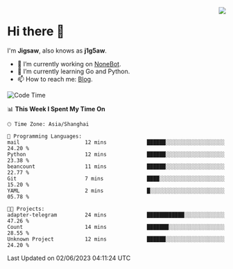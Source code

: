 <a href="#">
  <img align="right" src="https://github-readme-stats.vercel.app/api?username=j1g5awi&count_private=true&show_icons=true&title_color=80070B&text_color=B3B3B3&bg_color=212121&icon_color=80070B" />
</a>

# Hi there 👋

I'm **Jigsaw**, also knows as **j1g5aw**.

- 🔭 I’m currently working on [NoneBot](https://github.com/nonebot).
- 🌱 I’m currently learning Go and Python.
- 📫 How to reach me: [Blog](https://blog.maddestroyer.xyz/).

<!--START_SECTION:waka-->
![Code Time](http://img.shields.io/badge/Code%20Time-1%2C123%20hrs%2030%20mins-blue)

📊 **This Week I Spent My Time On** 

```text
🕑︎ Time Zone: Asia/Shanghai

💬 Programming Languages: 
mail                     12 mins             ██████░░░░░░░░░░░░░░░░░░░   24.20 % 
Python                   12 mins             ██████░░░░░░░░░░░░░░░░░░░   23.38 % 
beancount                11 mins             ██████░░░░░░░░░░░░░░░░░░░   22.77 % 
Git                      7 mins              ████░░░░░░░░░░░░░░░░░░░░░   15.20 % 
YAML                     2 mins              █░░░░░░░░░░░░░░░░░░░░░░░░   05.78 % 

🐱‍💻 Projects: 
adapter-telegram         24 mins             ████████████░░░░░░░░░░░░░   47.26 % 
Count                    14 mins             ███████░░░░░░░░░░░░░░░░░░   28.55 % 
Unknown Project          12 mins             ██████░░░░░░░░░░░░░░░░░░░   24.20 % 
```


 Last Updated on 02/06/2023 04:11:24 UTC
<!--END_SECTION:waka-->
